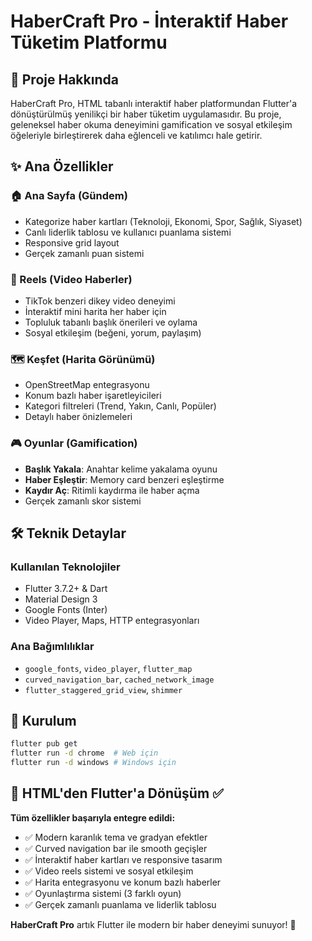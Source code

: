 # HaberCraft Pro - İnteraktif Haber Tüketim Platformu

## 🚀 Proje Hakkında

HaberCraft Pro, HTML tabanlı interaktif haber platformundan Flutter'a dönüştürülmüş yenilikçi bir haber tüketim uygulamasıdır. Bu proje, geleneksel haber okuma deneyimini gamification ve sosyal etkileşim öğeleriyle birleştirerek daha eğlenceli ve katılımcı hale getirir.

## ✨ Ana Özellikler

### 🏠 Ana Sayfa (Gündem)
- Kategorize haber kartları (Teknoloji, Ekonomi, Spor, Sağlık, Siyaset)
- Canlı liderlik tablosu ve kullanıcı puanlama sistemi
- Responsive grid layout
- Gerçek zamanlı puan sistemi

### 📱 Reels (Video Haberler)
- TikTok benzeri dikey video deneyimi
- İnteraktif mini harita her haber için
- Topluluk tabanlı başlık önerileri ve oylama
- Sosyal etkileşim (beğeni, yorum, paylaşım)

### 🗺️ Keşfet (Harita Görünümü)
- OpenStreetMap entegrasyonu
- Konum bazlı haber işaretleyicileri
- Kategori filtreleri (Trend, Yakın, Canlı, Popüler)
- Detaylı haber önizlemeleri

### 🎮 Oyunlar (Gamification)
- **Başlık Yakala**: Anahtar kelime yakalama oyunu
- **Haber Eşleştir**: Memory card benzeri eşleştirme
- **Kaydır Aç**: Ritimli kaydırma ile haber açma
- Gerçek zamanlı skor sistemi

## 🛠️ Teknik Detaylar

### Kullanılan Teknolojiler
- Flutter 3.7.2+ & Dart
- Material Design 3 
- Google Fonts (Inter)
- Video Player, Maps, HTTP entegrasyonları

### Ana Bağımlılıklar
- `google_fonts`, `video_player`, `flutter_map`
- `curved_navigation_bar`, `cached_network_image`
- `flutter_staggered_grid_view`, `shimmer`

## 🚀 Kurulum

```bash
flutter pub get
flutter run -d chrome  # Web için
flutter run -d windows # Windows için
```

## 🎯 HTML'den Flutter'a Dönüşüm ✅

**Tüm özellikler başarıyla entegre edildi:**
- ✅ Modern karanlık tema ve gradyan efektler
- ✅ Curved navigation bar ile smooth geçişler
- ✅ İnteraktif haber kartları ve responsive tasarım
- ✅ Video reels sistemi ve sosyal etkileşim
- ✅ Harita entegrasyonu ve konum bazlı haberler
- ✅ Oyunlaştırma sistemi (3 farklı oyun)
- ✅ Gerçek zamanlı puanlama ve liderlik tablosu

**HaberCraft Pro** artık Flutter ile modern bir haber deneyimi sunuyor! 🚀
